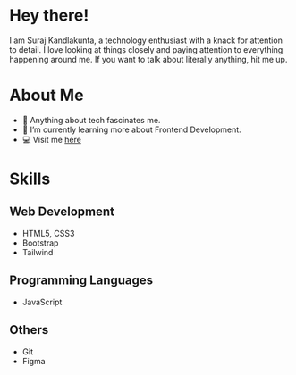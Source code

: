 # Hey there!
I am Suraj Kandlakunta, a technology enthusiast with a knack for attention to detail. I love looking at things closely and paying attention to everything happening around me. If you want to talk about literally anything, hit me up. 

# About Me
- 🔭 Anything about tech fascinates me. 
- 🌱 I’m currently learning more about Frontend Development.
- 💻 Visit me [here](https://suraj-kandlakunta.netlify.app/)

# Skills 
## Web Development 
- HTML5, CSS3
- Bootstrap
- Tailwind 
## Programming Languages 
- JavaScript 
## Others
- Git
- Figma



